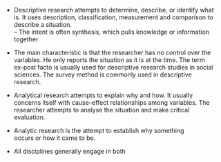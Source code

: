 * Descriptive research attempts to determine, describe, or identify what is. It uses description, classification, measurement and comparison to describe a situation.  
	– The intent is often synthesis, which pulls knowledge or information together  

* The main characteristic is that the researcher has no control over the  
	variables. He only reports the situation as it is at the time. The term  
	ex-post facto is usually used for descriptive research studies in social  
	sciences. The survey method is commonly used in descriptive  
	research.  

* Analytical research attempts to explain why and how. It usually  
	concerns itself with cause–effect relationships among variables. The  
	researcher attempts to analyse the situation and make critical  
	evaluation.  

* Analytic research is the attempt to establish why something  
	occurs or how it came to be. 

* All disciplines generally engage in both